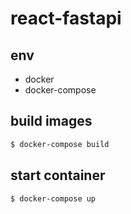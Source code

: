 # react-fastapi

## env
- docker
- docker-compose

## build images
```bash
$ docker-compose build
```

## start container
```bash
$ docker-compose up
```

